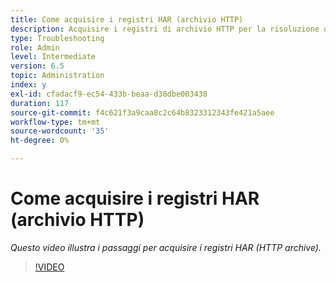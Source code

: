 ```yaml
---
title: Come acquisire i registri HAR (archivio HTTP)
description: Acquisire i registri di archivio HTTP per la risoluzione dei problemi relativi alla rete
type: Troubleshooting
role: Admin
level: Intermediate
version: 6.5
topic: Administration
index: y
exl-id: cfadacf9-ec54-433b-beaa-d38dbe003438
duration: 117
source-git-commit: f4c621f3a9caa8c2c64b8323312343fe421a5aee
workflow-type: tm+mt
source-wordcount: '35'
ht-degree: 0%

---
```


# Come acquisire i registri HAR (archivio HTTP)

*Questo video illustra i passaggi per acquisire i registri HAR (HTTP archive).*

>[!VIDEO](https://video.tv.adobe.com/v/335488?quality=12&learn=on)
